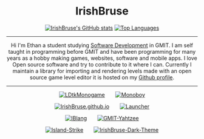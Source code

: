 <div align="center">

# IrishBruse

[![IrishBruse's GitHub stats](https://github-readme-stats.vercel.app/api?username=IrishBruse&show_icons=true&theme=github_dark&count_private=true)](https://github.com/IrishBruse?tab=repositories)
[![Top Languages](https://github-readme-stats.vercel.app/api/top-langs/?username=IrishBruse&layout=compact&langs_count=8&show_icons=true&theme=github_dark)](https://github.com/IrishBruse?tab=repositories)

------
  
<p> Hi I'm Ethan a student studying <a href="https://www.gmit.ie/computer-science-and-applied-physics/bachelor-science-honours-software-development">Software Development</a> in GMIT. I am self taught in programming before GMIT and have been programming for many years as a hobby making games, websites, software and mobile apps. I love Open source software and try to contribute to it where I can. Currently I maintain a library for importing and rendering levels made with an open source game level editor it is hosted on my <a href="https://github.com/IrishBruse">Github profile</a>. </p>
  
------

  [![LDtkMonogame](https://github-readme-stats.vercel.app/api/pin/?username=IrishBruse&theme=github_dark&repo=LDtkMonogame)](https://github.com/IrishBruse/LDtkMonogame)
    &nbsp;&nbsp;&nbsp;&nbsp;&nbsp;
  [![Monoboy](https://github-readme-stats.vercel.app/api/pin/?username=IrishBruse&theme=github_dark&repo=Monoboy)](https://github.com/IrishBruse/Monoboy)

  [![IrishBruse.github.io](https://github-readme-stats.vercel.app/api/pin/?username=IrishBruse&theme=github_dark&repo=IrishBruse.github.io)](https://github.com/IrishBruse/IrishBruse.github.io)
   &nbsp;&nbsp;&nbsp;&nbsp;&nbsp;
  [![Launcher](https://github-readme-stats.vercel.app/api/pin/?username=IrishBruse&theme=github_dark&repo=Launcher)](https://github.com/IrishBruse/Launcher)

  [![IBlang](https://github-readme-stats.vercel.app/api/pin/?username=IrishBruse&theme=github_dark&repo=IBlang)](https://github.com/IrishBruse/IBlang)
    &nbsp;&nbsp;&nbsp;&nbsp;&nbsp;
  [![GMIT-Yahtzee](https://github-readme-stats.vercel.app/api/pin/?username=IrishBruse&theme=github_dark&repo=GMIT-Yahtzee)](https://github.com/IrishBruse/GMIT-Yahtzee)

  [![Island-Strike](https://github-readme-stats.vercel.app/api/pin/?username=IrishBruse&theme=github_dark&repo=Island-Strike)](https://github.com/IrishBruse/Island-Strike)
    &nbsp;&nbsp;&nbsp;&nbsp;&nbsp;
  [![IrishBruse-Dark-Theme](https://github-readme-stats.vercel.app/api/pin/?username=IrishBruse&theme=github_dark&repo=IrishBruse-Dark-Theme)](https://github.com/IrishBruse/IrishBruse-Dark-Theme)

</div>
